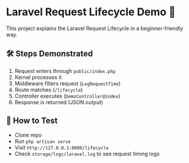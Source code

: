 # Laravel Request Lifecycle Demo 🚀

This project explains the Laravel Request Lifecycle in a beginner-friendly way.

## 🛠 Steps Demonstrated
1. Request enters through `public/index.php`
2. Kernel processes it
3. Middleware filters request (`LogRequestTime`)
4. Route matches (`/lifecycle`)
5. Controller executes (`DemoController@index`)
6. Response is returned (JSON output)

## 🔄 How to Test
- Clone repo
- Run `php artisan serve`
- Visit `http://127.0.0.1:8000/lifecycle`
- Check `storage/logs/laravel.log` to see request timing logs
